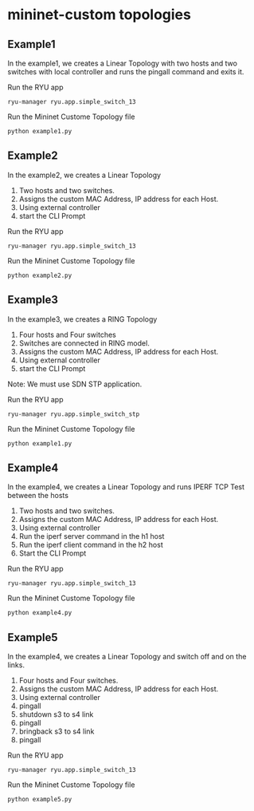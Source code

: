 # mininet-custom topologies

## Example1

In the example1, we creates a Linear Topology with two hosts and two switches with local controller and runs the pingall command and exits it.


Run the RYU app

```
ryu-manager ryu.app.simple_switch_13
```


Run the Mininet Custome Topology file

```
python example1.py
```




## Example2

In the example2, we creates a Linear Topology 
1. Two hosts and two switches. 
2. Assigns the custom MAC Address, IP address for each Host.
3. Using external controller
4. start the CLI Prompt


Run the RYU app

```
ryu-manager ryu.app.simple_switch_13
```


Run the Mininet Custome Topology file

```
python example2.py
```



## Example3

In the example3, we creates a RING Topology 
1. Four hosts and Four switches
2. Switches are connected in RING model. 
2. Assigns the custom MAC Address, IP address for each Host.
3. Using external controller
4. start the CLI Prompt

Note: We must use SDN STP application. 


Run the RYU app

```
ryu-manager ryu.app.simple_switch_stp
```


Run the Mininet Custome Topology file

```
python example1.py
```


## Example4

In the example4, we creates a Linear Topology  and runs IPERF TCP Test between the hosts
1. Two hosts and two switches. 
2. Assigns the custom MAC Address, IP address for each Host.
3. Using external controller
4. Run the iperf server command in the h1 host
5. Run the iperf client command in the h2 host
6. Start the CLI Prompt




Run the RYU app

```
ryu-manager ryu.app.simple_switch_13
```


Run the Mininet Custome Topology file

```
python example4.py
```


## Example5

In the example4, we creates a Linear Topology and switch off and on the links.
1. Four hosts and Four switches. 
2. Assigns the custom MAC Address, IP address for each Host.
3. Using external controller
4. pingall
5. shutdown s3 to s4 link
6. pingall
7. bringback s3 to s4 link
8. pingall




Run the RYU app

```
ryu-manager ryu.app.simple_switch_13
```


Run the Mininet Custome Topology file

```
python example5.py
```


